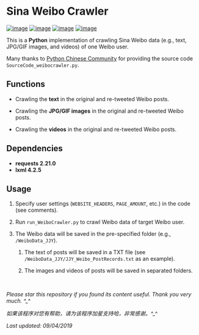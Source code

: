 # Sina Weibo Crawler

[![image](https://img.shields.io/badge/license-MIT-green.svg)](https://github.com/HeZhang1994/weibo-crawler/blob/master/LICENSE)
[![image](https://img.shields.io/badge/python-3.7-blue.svg)]()
[![image](https://img.shields.io/badge/status-stable-brightgreen.svg)]()
[![image](https://img.shields.io/badge/build-passing-brightgreen.svg)]()

This is a **Python** implementation of crawling Sina Weibo data (e.g., text, JPG/GIF images, and videos) of one Weibo user.

Many thanks to [Python Chinese Community](https://blog.csdn.net/BF02jgtRS00XKtCx/article/details/79547627) for providing the source code `SourceCode_weibocrawler.py`.

## Functions

- Crawling the **text** in the original and re-tweeted Weibo posts.

- Crawling the **JPG/GIF images** in the original and re-tweeted Weibo posts.

- Crawling the **videos** in the original and re-tweeted Weibo posts.

## Dependencies

* __requests 2.21.0__
* __lxml 4.2.5__

## Usage

1. Specify user settings (`WEBSITE_HEADERS`, `PAGE_AMOUNT`, etc.) in the code (see comments).

2. Run `run_WeiboCrawler.py` to crawl Weibo data of target Weibo user.

3. The Weibo data will be saved in the pre-specified folder (e.g., `/WeiboData_JJY`).

    1. The text of posts will be saved in a TXT file (see `/WeiboData_JJY/JJY_Weibo_PostRecords.txt` as an example).
  
    2. The images and videos of posts will be saved in separated folders.

<br>

<i>Please star this repository if you found its content useful. Thank you very much. ^_^</i>

<i>如果该程序对您有帮助，请为该程序加星支持哈，非常感谢。^_^</i>

<i>Last updated: 09/04/2019</i>

